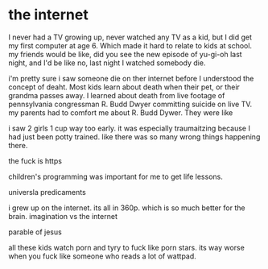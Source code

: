 # the internet

I never had a TV growing up, never watched any TV as a kid, but I did get my first computer at age 6. Which made it hard to relate to kids at school. my friends would be like, did you see the new episode of yu-gi-oh last night, and I'd be like no, last night I watched somebody die. 

i'm pretty sure i saw someone die on ther internet before I understood the concept of deaht. Most kids learn about death when their pet, or their grandma passes away. I learned about death from live footage of pennsylvania congressman R. Budd Dwyer committing suicide on live TV. my parents had to comfort me about R. Budd Dywer. They were like 

i saw 2 girls 1 cup way too early. it was especially traumaitzing because I had just been potty trained. like there was so many wrong things happening there. 

the fuck is https

children's programming was important for me to get life lessons. 


universla predicaments



i grew up on the internet. its all in 360p. which is so much better for the brain. imagination vs the internet





parable of jesus

all these kids watch porn and tyry to fuck like porn stars. its way worse when you fuck like someone who reads a lot of wattpad.



